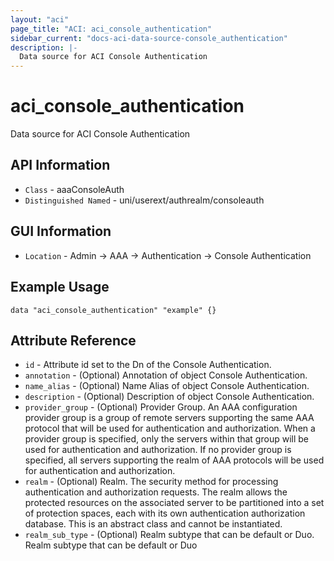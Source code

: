 ```yaml
---
layout: "aci"
page_title: "ACI: aci_console_authentication"
sidebar_current: "docs-aci-data-source-console_authentication"
description: |-
  Data source for ACI Console Authentication
---
```


# aci_console_authentication #

Data source for ACI Console Authentication 


## API Information ##

* `Class` - aaaConsoleAuth
* `Distinguished Named` - uni/userext/authrealm/consoleauth

## GUI Information ##

* `Location` - Admin -> AAA -> Authentication -> Console Authentication 



## Example Usage ##

```hcl
data "aci_console_authentication" "example" {}
```

## Attribute Reference ##
* `id` - Attribute id set to the Dn of the Console Authentication.
* `annotation` - (Optional) Annotation of object Console Authentication.
* `name_alias` - (Optional) Name Alias of object Console Authentication.
* `description` - (Optional) Description of object Console Authentication.
* `provider_group` - (Optional) Provider Group. An AAA configuration provider group is a group of remote servers supporting the same AAA protocol that will be used for authentication and authorization. When a provider group is specified, only the servers within that group will be used for authentication and authorization. If no provider group is specified, all servers supporting the realm of AAA protocols will be used for authentication and authorization.
* `realm` - (Optional) Realm. The security method for processing authentication and authorization requests. The realm allows the protected resources on the associated server to be partitioned into a set of protection spaces, each with its own authentication authorization database. This is an abstract class and cannot be instantiated.
* `realm_sub_type` - (Optional) Realm subtype that can be default or Duo. Realm subtype that can be default or Duo
